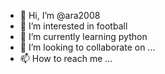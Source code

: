- 👋 Hi, I’m @ara2008
- 👀 I’m interested in football
- 🌱 I’m currently learning python
- 💞️ I’m looking to collaborate on ...
- 📫 How to reach me ...

<!---
ara2008/ara2008 is a ✨ special ✨ repository because its `README.md` (this file) appears on your GitHub profile.
You can click the Preview link to take a look at your changes.
--->
